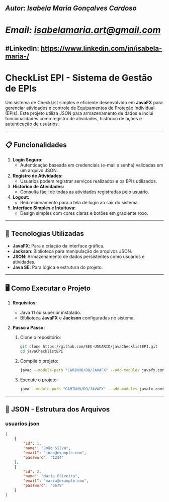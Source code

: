 ## *Autor: Isabela Maria Gonçalves Cardoso*
# *Email: isabelamaria.art@gmail.com*
#LinkedIn: https://www.linkedin.com/in/isabela-maria-/
------------------------------------------------------------------------------------------

# CheckList EPI - Sistema de Gestão de EPIs

Um sistema de CheckList simples e eficiente desenvolvido em **JavaFX** para gerenciar atividades e controle de Equipamentos de Proteção Individual (EPIs).
Este projeto utiliza JSON para armazenamento de dados e inclui funcionalidades como registro de atividades, histórico de ações e autenticação
de usuários.

------------------------------------------------------------------------------------------

## 📋 **Funcionalidades**

1. **Login Seguro:**
   - Autenticação baseada em credenciais (e-mail e senha) validadas em um arquivo JSON.
2. **Registro de Atividades:**
   - Usuários podem registrar serviços realizados e os EPIs utilizados.
3. **Histórico de Atividades:**
   - Consulta fácil de todas as atividades registradas pelo usuário.
4. **Logout:**
   - Redirecionamento para a tela de login ao sair do sistema.
5. **Interface Simples e Intuituva:**
   - Design simples com cores claras e botões em gradiente roxo.

------------------------------------------------------------------------------------------

## 🚀 **Tecnologias Utilizadas**

- **JavaFX**: Para a criação da interface gráfica.
- **Jackson**: Biblioteca para manipulação de arquivos JSON.
- **JSON**: Armazenamento de dados persistentes como usuários e atividades.
- **Java SE**: Para lógica e estrutura do projeto.

------------------------------------------------------------------------------------------

## 🖥️ **Como Executar o Projeto**

1. **Requisitos:**
   - Java 11 ou superior instalado.
   - Biblioteca **JavaFX** e **Jackson** configuradas no sistema.

2. **Passo a Passo:**
   1. Clone o repositório:
      ```bash
      git clone https://github.com/SEU-USUARIO/javaChecklistEPI.git
      cd javaChecklistEPI
      ```
   2. Compile o projeto:
      ```bash
      javac --module-path "CAMINHO/DO/JAVAFX" --add-modules javafx.controls,javafx.fxml -d bin src/application/*.java
      ```
   3. Execute o projeto:
      ```bash
      java --module-path "CAMINHO/DO/JAVAFX" --add-modules javafx.controls,javafx.fxml -cp bin application.Main
      ```

---

## 📖 **JSON - Estrutura dos Arquivos**

### **usuarios.json**
```json
[
    {
        "id": 1,
        "name": "João Silva",
        "email": "joao@example.com",
        "password": "1234"
    },
    {
        "id": 2,
        "name": "Maria Oliveira",
        "email": "maria@example.com",
        "password": "5678"
    }
]




